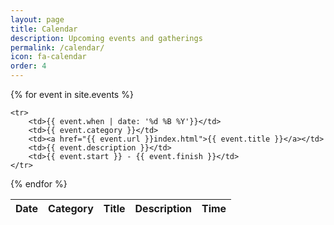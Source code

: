 ```yaml
---
layout: page
title: Calendar
description: Upcoming events and gatherings
permalink: /calendar/
icon: fa-calendar
order: 4
---
```


<table class="dataTable" id="calendar">
    <thead>
    <tr>
        <th>Date</th>
        <th>Category</th>
        <th>Title</th>
        <th>Description</th>
        <th>Time</th>
    </tr>
</thead>
<tbody>
{% for event in site.events %}
    
    <tr>
        <td>{{ event.when | date: '%d %B %Y'}}</td>
        <td>{{ event.category }}</td>
        <td><a href="{{ event.url }}index.html">{{ event.title }}</a></td>
        <td>{{ event.description }}</td>
        <td>{{ event.start }} - {{ event.finish }}</td>
    </tr>

{% endfor %}
</tbody>
</table>


